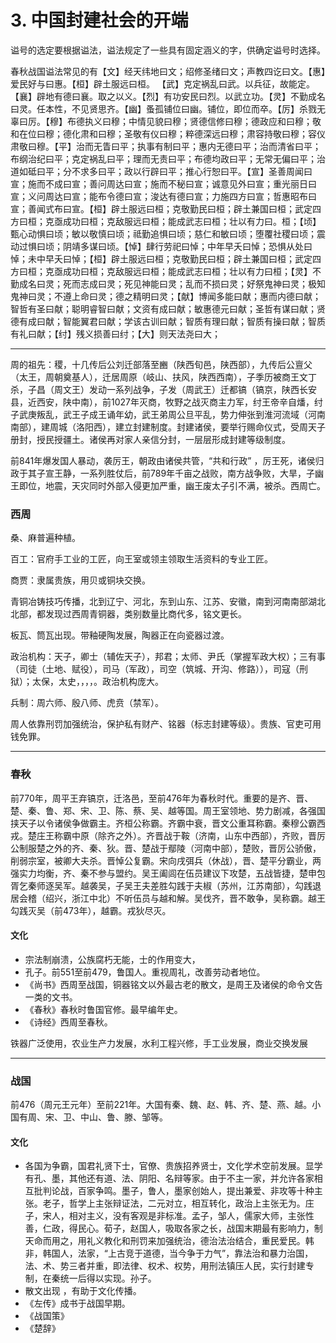 # 3. 中国封建社会的开端

谥号的选定要根据谥法，谥法规定了一些具有固定涵义的字，供确定谥号时选择。

春秋战国谥法常见的有【文】经天纬地曰文；绍修圣绪曰文；声教四讫曰文。【惠】爱民好与曰惠。【桓】辟土服远曰桓。 【武】克定祸乱曰武。以兵征，故能定。【襄】辟地有德曰襄。取之以义。【烈】有功安民曰烈。以武立功。【灵】不勤成名曰灵。任本性，不见贤思齐。【幽】蚤孤铺位曰幽。铺位，即位而卒。【厉】杀戮无辜曰厉。【穆】布德执义曰穆；中情见貌曰穆；贤德信修曰穆；德政应和曰穆；敬和在位曰穆；德化肃和曰穆；圣敬有仪曰穆；粹德深远曰穆；肃容持敬曰穆；容仪肃敬曰穆。【平】治而无眚曰平；执事有制曰平；惠内无德曰平；治而清省曰平；布纲治纪曰平；克定祸乱曰平；理而无责曰平；布德均政曰平；无常无偏曰平；治道如砥曰平；分不求多曰平；政以行辟曰平；推心行恕曰平。【宣】圣善周闻曰宣；施而不成曰宣；善问周达曰宣；施而不秘曰宣；诚意见外曰宣；重光丽日曰宣；义问周达曰宣；能布令德曰宣；浚达有德曰宣；力施四方曰宣；哲惠昭布曰宣；善闻式布曰宣。【桓】辟土服远曰桓；克敬勤民曰桓；辟土兼国曰桓；武定四方曰桓；克亟成功曰桓；克敌服远曰桓；能成武志曰桓；壮以有力曰。桓；【顷】甄心动惧曰顷；敏以敬慎曰顷；祗勤追惧曰顷；慈仁和敏曰顷；堕覆社稷曰顷；震动过惧曰顷；阴靖多谋曰顷。【悼】肆行劳祀曰悼；中年早夭曰悼；恐惧从处曰悼；未中早夭曰悼；【桓】辟土服远曰桓；克敬勤民曰桓；辟土兼国曰桓；武定四方曰桓；克亟成功曰桓；克敌服远曰桓；能成武志曰桓；壮以有力曰桓；【灵】不勤成名曰灵；死而志成曰灵；死见神能曰灵；乱而不损曰灵；好祭鬼神曰灵；极知鬼神曰灵；不遵上命曰灵；德之精明曰灵；【献】博闻多能曰献；惠而内德曰献；智哲有圣曰献；聪明睿智曰献；文资有成曰献；敏惠德元曰献；圣哲有谋曰献；贤德有成曰献；智能翼君曰献；学该古训曰献；智质有理曰献；智质有操曰献；智质有礼曰献；【纣】残义损善曰纣；【大】则天法尧曰大；

------

周的祖先：稷，十几传后公刘迁部落至豳（陕西旬邑，陕西部），九传后公亶父（太王，周朝奠基人），迁居周原（岐山、扶风，陕西西南），子季历被商王文丁杀，子昌（周文王）发动一系列战争，子发（周武王）迁都镐（镐京，陕西长安县，近西安，陕中南），前1027年灭商，牧野之战灭商主力军，纣王帝辛自燔，纣子武庚叛乱，武王子成王诵年幼，武王弟周公旦平乱，势力伸张到淮河流域（河南南部），建周城（洛阳西），建立封建制度。封建诸侯，要举行赐命仪式，受周天子册封，授民授疆土。诸侯再对家人亲信分封，一层层形成封建等级制度。

前841年爆发国人暴动，袭厉王，朝政由诸侯共管，“共和行政”  ，厉王死，诸侯归政于其子宣王静，一系列胜仗后，前789年千亩之战败，南方战争败，大旱，子幽王即位，地震，天灾同时外部入侵更加严重，幽王废太子引不满，被杀。西周亡。

### 西周

桑、麻普遍种植。

百工：官府手工业的工匠，向王室或领主领取生活资料的专业工匠。

商贾：隶属贵族，用贝或铜块交换。

青铜冶铸技巧传播，北到辽宁、河北，东到山东、江苏、安徽，南到河南南部湖北北部，都发现过西周青铜器，类别数量比商代多，铭文更长。

板瓦、筒瓦出现。带釉硬陶发展，陶器正在向瓷器过渡。

政治机构：天子，卿士（辅佐天子），邦君；太师、尹氏（掌握军政大权）；三有事（司徒（土地、赋役），司马（军政），司空（筑城、开沟、修路）），司寇（刑狱）；太保，太史，，，，。政治机构庞大。

兵制：周六师、殷八师、虎贲（禁军）。

周人依靠刑罚加强统治，保护私有财产、铭器（标志封建等级）。贵族、官吏可用钱免罪。

------

### 春秋

前770年，周平王弃镐京，迁洛邑，至前476年为春秋时代。重要的是齐、晋、楚、秦、鲁、郑、宋、卫、陈、蔡、吴、越等国。周王室领地、势力剧减，各强国挟天子以令诸侯争做霸主。齐桓公称霸。齐霸中衰，晋文公重耳称霸。秦穆公霸西戎。楚庄王称霸中原（除齐之外）。齐晋战于鞍（济南，山东中西部），齐败，晋厉公制服楚之外的齐、秦、狄。晋、楚战于鄢陵（河南中部），楚败，晋厉公骄傲，削弱宗室，被卿大夫杀。晋悼公复霸。宋向戌弭兵（休战），晋、楚平分霸业，两强实力均衡，齐、秦不参与盟约。吴王阖闾在伍员建议下攻楚，五战皆捷，楚申包胥乞秦师逐吴军。越袭吴，子吴王夫差胜勾践于夫椒（苏州，江苏南部），勾践退居会稽（绍兴，浙江中北）不听伍员与越和解。吴伐齐，晋不敢争，吴称霸。越王勾践灭吴（前473年），越霸。戎狄尽灭。

#### 文化

- 宗法制崩溃，公族腐朽无能，士的作用变大，
- 孔子。前551至前479，鲁国人。重视周礼，改善劳动者地位。
- 《尚书》西周至战国，铜器铭文以外最古老的散文，是周王及诸侯的命令文告一类的文书。
- 《春秋》春秋时鲁国官修。最早编年史。
- 《诗经》西周至春秋。

铁器广泛使用，农业生产力发展，水利工程兴修，手工业发展，商业交换发展

------

### 战国

前476（周元王元年）至前221年。大国有秦、魏、赵、韩、齐、楚、燕、越。小国有周、宋、卫、中山、鲁、滕、邹等。

#### 文化

- 各国为争霸，国君礼贤下士，官僚、贵族招养贤士，文化学术空前发展。显学有孔、墨，其他还有道、法、阴阳、名辩等家。由于不主一家，并允许各家相互批判论战，百家争鸣。墨子，鲁人，墨家创始人，提出兼爱、非攻等十种主张。老子，哲学上主张辩证法，二元对立，相互转化，政治上主张无为。庄子，宋人，相对主义，没有客观是非标准。孟子，邹人，儒家大师，主张性善，仁政，得民心。荀子，赵国人，吸取各家之长，战国末期最有影响力，制天命而用之，用礼义教化和刑罚来加强统治，德治法治结合，重民爱民。韩非，韩国人，法家，“上古竞于道德，当今争于力气”，靠法治和暴力治国，法、术、势三者并重，即法律、权术、权势，用刑法镇压人民，实行封建专制，在秦统一后得以实现。孙子。
- 散文出现 ，有助于文化传播。
- 《左传》成书于战国早期。
- 《战国策》
- 《楚辞》